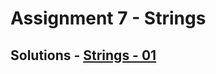 # Assignment 7 - Strings

## Solutions - [Strings - 01](https://github.com/MadhavSahi/FullStack-JavaScript-2022-23/tree/main/PlacementProgramAssignment_MadhavSahi/07-Strings "All Solutions")